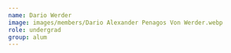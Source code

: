 ```yaml
---
name: Dario Werder
image: images/members/Dario Alexander Penagos Von Werder.webp
role: undergrad
group: alum
---
```

